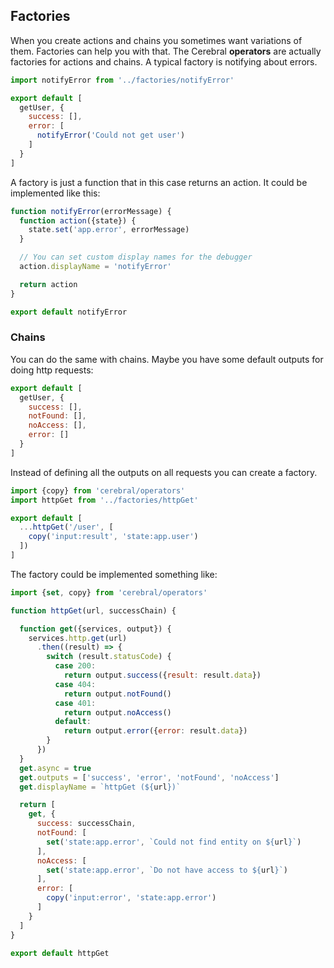 ## Factories

When you create actions and chains you sometimes want variations of them. Factories can help you with that. The Cerebral **operators** are actually factories for actions and chains. A typical factory is notifying about errors.

```javascript
import notifyError from '../factories/notifyError'

export default [
  getUser, {
    success: [],
    error: [
      notifyError('Could not get user')
    ]
  }
]
```

A factory is just a function that in this case returns an action. It could be implemented like this:

```javascript
function notifyError(errorMessage) {
  function action({state}) {
    state.set('app.error', errorMessage)
  }

  // You can set custom display names for the debugger
  action.displayName = 'notifyError'

  return action
}

export default notifyError
```

### Chains
You can do the same with chains. Maybe you have some default outputs for doing http requests:

```javascript
export default [
  getUser, {
    success: [],
    notFound: [],
    noAccess: [],
    error: []
  }
]
```

Instead of defining all the outputs on all requests you can create a factory.

```javascript
import {copy} from 'cerebral/operators'
import httpGet from '../factories/httpGet'

export default [
  ...httpGet('/user', [
    copy('input:result', 'state:app.user')
  ])
]
```

The factory could be implemented something like:

```javascript
import {set, copy} from 'cerebral/operators'

function httpGet(url, successChain) {

  function get({services, output}) {
    services.http.get(url)
      .then((result) => {
        switch (result.statusCode) {
          case 200:
            return output.success({result: result.data})
          case 404:
            return output.notFound()
          case 401:
            return output.noAccess()
          default:
            return output.error({error: result.data})
        }
      })
  }
  get.async = true
  get.outputs = ['success', 'error', 'notFound', 'noAccess']
  get.displayName = `httpGet (${url})`

  return [
    get, {
      success: successChain,
      notFound: [
        set('state:app.error', `Could not find entity on ${url}`)
      ],
      noAccess: [
        set('state:app.error', `Do not have access to ${url}`)
      ],
      error: [
        copy('input:error', 'state:app.error')
      ]
    }
  ]
}

export default httpGet
```

